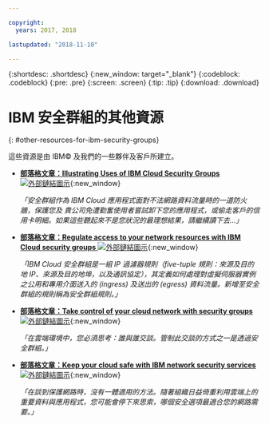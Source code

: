 ```yaml
---

copyright:
  years: 2017, 2018

lastupdated: "2018-11-10"

---
```


{:shortdesc: .shortdesc}
{:new_window: target="_blank"}
{:codeblock: .codeblock}
{:pre: .pre}
{:screen: .screen}
{:tip: .tip}
{:download: .download}

# IBM 安全群組的其他資源
{: #other-resources-for-ibm-security-groups}

這些資源是由 IBM© 及我們的一些夥伴及客戶所建立。

* [**部落格文章：Illustrating Uses of IBM Cloud Security Groups** ![外部鏈結圖示](../../icons/launch-glyph.svg "外部鏈結圖示")](https://www.ibm.com/blogs/bluemix/2018/05/illustrating-uses-ibm-cloud-security-groups/){:new_window}

    *「安全群組作為 IBM Cloud 應用程式面對不法網路資料流量時的一道防火牆，保護您及  貴公司免遭勤奮使用者嘗試卸下您的應用程式，或偷走客戶的信用卡明細。如果這些聽起來不是您狀況的最理想結果，請繼續讀下去…」*
    
* [**部落格文章：Regulate access to your network resources with IBM Cloud security groups** ![外部鏈結圖示](../../icons/launch-glyph.svg "外部鏈結圖示")](https://www.ibm.com/blogs/bluemix/2017/09/network-security-groups/){:new_window}

    *「IBM Cloud 安全群組是一組 IP 過濾器規則（five-tuple 規則：來源及目的地 IP、來源及目的地埠，以及通訊協定），其定義如何處理對虛擬伺服器實例之公用和專用介面送入的 (ingress) 及送出的 (egress) 資料流量。新增至安全群組的規則稱為安全群組規則。」*


* [**部落格文章：Take control of your cloud network with security groups** ![外部鏈結圖示](../../icons/launch-glyph.svg "外部鏈結圖示")](https://www.ibm.com/blogs/bluemix/2017/11/security-groups/){:new_window}

    *「在雲端環境中，您必須思考：誰與誰交談。管制此交談的方式之一是透過安全群組。」*
    
* [**部落格文章：Keep your cloud safe with IBM network security services** ![外部鏈結圖示](../../icons/launch-glyph.svg "外部鏈結圖示")](https://www.ibm.com/blogs/bluemix/2017/09/keep-cloud-safe-ibm-network-security-services/){:new_window}

    *「在談到保護網路時，沒有一體適用的方法。隨著組織日益倚重利用雲端上的重要資料與應用程式，您可能會停下來思索，哪個安全選項最適合您的網路需要。」*

